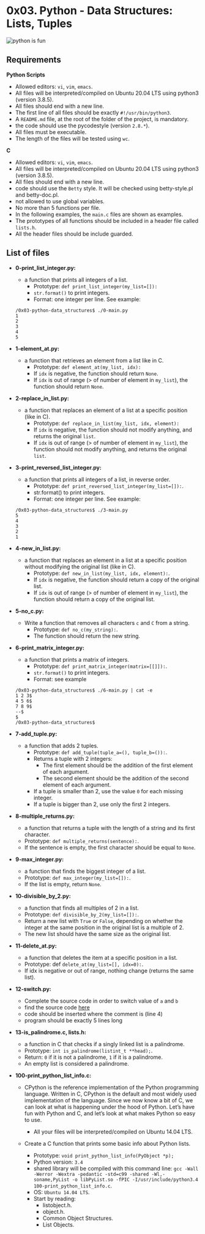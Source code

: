 # 0x03. Python - Data Structures: Lists, Tuples
  ![python is fun](https://th.bing.com/th/id/OIP.Uc0oC3OLG1Trulc0j-jBCQAAAA?pid=ImgDet&rs=1)
## Requirements

**Python Scripts**
  - Allowed editors: `vi`, `vim`, `emacs`.
  - All files will be interpreted/compiled on Ubuntu 20.04 LTS using python3 (version 3.8.5).
  - All files should end with a new line.
  - The first line of all files should be exactly `#!/usr/bin/python3`.
  - A `README.md` file, at the root of the folder of the project, is mandatory.
  - the code should use the pycodestyle (version `2.8.*`).
  - All files must be executable.
  - The length of the files will be tested using `wc`.

**C**
  - Allowed editors: `vi`, `vim`, `emacs`.
  - All files will be interpreted/compiled on Ubuntu 20.04 LTS using python3 (version 3.8.5).
  - All files should end with a new line.
  - code should use the `Betty` style. It will be checked using betty-style.pl and betty-doc.pl.
  - not allowed to use global variables.
  - No more than 5 functions per file.
  - In the following examples, the `main.c` files are shown as examples.
  - The prototypes of all functions should be included in a header file called `lists.h`.
  - All the header files should be include guarded.

## List of files

- **0-print_list_integer.py:**
  - a function that prints all integers of a list.
    - Prototype: `def print_list_integer(my_list=[]):`
    - `str.format()` to print integers.
    - Format: one integer per line. See example:
  ```
  /0x03-python-data_structures$ ./0-main.py
  1
  2
  3
  4
  5
  ```

- **1-element_at.py:**
  - a function that retrieves an element from a list like in C.
    - Prototype: `def element_at(my_list, idx):`
    - If `idx` is negative, the function should return `None`.
    - If `idx` is out of range (> of number of element in `my_list`), the function should return `None`.

- **2-replace_in_list.py:**
  - a function that replaces an element of a list at a specific position (like in C).
    - Prototype: `def replace_in_list(my_list, idx, element):`
    - If `idx` is negative, the function should not modify anything, and returns the original `list`.
    - If `idx` is out of range (> of number of element in `my_list`), the function should not modify anything, and returns the original `list`.

- **3-print_reversed_list_integer.py:**
  - a function that prints all integers of a list, in reverse order.
    - Prototype: `def print_reversed_list_integer(my_list=[]):`.
    - str.format() to print integers.
    - Format: one integer per line. See example:
  ```
  /0x03-python-data_structures$ ./3-main.py
  5
  4
  3
  2
  1
  ```

- **4-new_in_list.py:**
  - a function that replaces an element in a list at a specific position without modifying the original list (like in C).
    - Prototype: `def new_in_list(my_list, idx, element):`.
    - If `idx` is negative, the function should return a copy of the original list.
    - If `idx` is out of range (> of number of element in `my_list`), the function should return a copy of the original list.

- **5-no_c.py:**
  - Write a function that removes all characters `c` and `C` from a string.
    - Prototype: `def no_c(my_string):`.
    - The function should return the new string.

- **6-print_matrix_integer.py:**
  - a function that prints a matrix of integers.
    - Prototype: `def print_matrix_integer(matrix=[[]]):`.
    - `str.format()` to print integers.
    - Format: see example
  ```
  /0x03-python-data_structures$ ./6-main.py | cat -e
  1 2 3$
  4 5 6$
  7 8 9$
  --$
  $
  /0x03-python-data_structures$
  ```

- **7-add_tuple.py:**
  - a function that adds 2 tuples.
    - Prototype: `def add_tuple(tuple_a=(), tuple_b=()):`.
    - Returns a tuple with 2 integers:
      - The first element should be the addition of the first element of each argument.
      -	The second element should be the addition of the second element of each argument.
    - If a tuple is smaller than 2, use the value `0` for each missing integer.
    - If a tuple is bigger than 2, use only the first 2 integers.

- **8-multiple_returns.py:**
  - a function that returns a tuple with the length of a string and its first character.
  - Prototype: `def multiple_returns(sentence):`.
  - If the sentence is empty, the first character should be equal to `None`.

- **9-max_integer.py:**
  - a function that finds the biggest integer of a list.
  - Prototype: `def max_integer(my_list=[]):`.
  - If the list is empty, return `None`.

- **10-divisible_by_2.py:**
  - a function that finds all multiples of 2 in a list.
  - Prototype: `def divisible_by_2(my_list=[]):`.
  - Return a new list with `True` or `False`, depending on whether the integer at the same position in the original list is a multiple of 2.
  - The new list should have the same size as the original list.

- **11-delete_at.py:**
  - a function that deletes the item at a specific position in a list.
  - Prototype: def `delete_at(my_list=[], idx=0):`.
  - If idx is negative or out of range, nothing change (returns the same list).

- **12-switch.py:**
  - Complete the source code in order to switch value of `a` and `b`
  - find the source code [here](https://github.com/alx-tools/0x03.py/blob/master/12-switch_py)
  - code should be inserted where the comment is (line 4)
  - program should be exactly 5 lines long

- **13-is_palindrome.c, lists.h:**
  - a function in C that checks if a singly linked list is a palindrome.
  - Prototype: `int is_palindrome(listint_t **head);`.
  - Return: `0` if it is not a palindrome, `1` if it is a palindrome.
  - An empty list is considered a palindrome.

- **100-print_python_list_info.c:**
  - CPython is the reference implementation of the Python programming language. Written in C, CPython is the default and most widely used implementation of the language.
Since we now know a bit of C, we can look at what is happening under the hood of Python. Let’s have fun with Python and C, and let’s look at what makes Python so easy to use.
    - All your files will be interpreted/compiled on Ubuntu 14.04 LTS.

  - Create a C function that prints some basic info about Python lists.
    - Prototype: `void print_python_list_info(PyObject *p);`
    - Python version: `3.4`
    - shared library will be compiled with this command line: `gcc -Wall -Werror -Wextra -pedantic -std=c99 -shared -Wl,-soname,PyList -o libPyList.so -fPIC -I/usr/include/python3.4 100-print_python_list_info.c`.
    - OS: `Ubuntu 14.04 LTS`.
    - Start by reading:
      - listobject.h.
      - object.h.
      - Common Object Structures.
      - List Objects.
